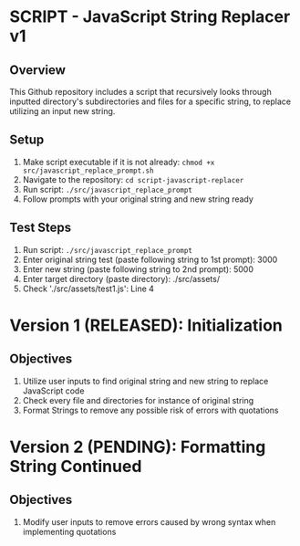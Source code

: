 # SCRIPT - JavaScript String Replacer v1

## Overview
This Github repository includes a script that recursively looks through inputted directory's subdirectories and files for a specific string, to replace utilizing an input new string.

## Setup
1. Make script executable if it is not already: `chmod +x src/javascript_replace_prompt.sh`
2. Navigate to the repository: `cd script-javascript-replacer`
3. Run script: `./src/javascript_replace_prompt`
4. Follow prompts with your original string and new string ready

## Test Steps
1. Run script: `./src/javascript_replace_prompt`
2. Enter original string test (paste following string to 1st prompt): 3000
3. Enter new string (paste following string to 2nd prompt): 5000
4. Enter target directory (paste directory): ./src/assets/
5. Check './src/assets/test1.js': Line 4


# Version 1 (RELEASED): Initialization

## Objectives
1. Utilize user inputs to find original string and new string to replace JavaScript code
2. Check every file and directories for instance of original string
3. Format Strings to remove any possible risk of errors with quotations

# Version 2 (PENDING): Formatting String Continued

## Objectives
1. Modify user inputs to remove errors caused by wrong syntax when implementing quotations